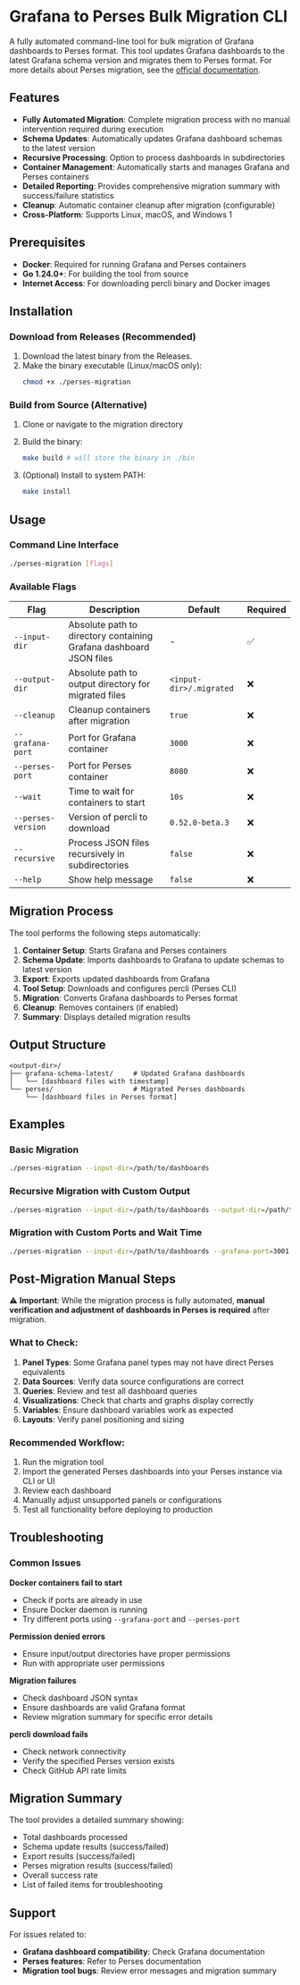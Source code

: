 # Grafana to Perses Bulk Migration CLI

A fully automated command-line tool for bulk migration of Grafana dashboards to Perses format. This tool updates Grafana dashboards to the latest Grafana schema version and migrates them to Perses format. For more details about Perses migration, see the [official documentation](https://perses.dev/perses/docs/migration).

## Features

- **Fully Automated Migration**: Complete migration process with no manual intervention required during execution
- **Schema Updates**: Automatically updates Grafana dashboard schemas to the latest version
- **Recursive Processing**: Option to process dashboards in subdirectories
- **Container Management**: Automatically starts and manages Grafana and Perses containers
- **Detailed Reporting**: Provides comprehensive migration summary with success/failure statistics
- **Cleanup**: Automatic container cleanup after migration (configurable)
- **Cross-Platform**: Supports Linux, macOS, and Windows
1
## Prerequisites

- **Docker**: Required for running Grafana and Perses containers
- **Go 1.24.0+**: For building the tool from source
- **Internet Access**: For downloading percli binary and Docker images

## Installation

### Download from Releases (Recommended)

1. Download the latest binary from the Releases. 
2. Make the binary executable (Linux/macOS only):
   ```bash
   chmod +x ./perses-migration
   ```

### Build from Source (Alternative)

1. Clone or navigate to the migration directory
2. Build the binary:
   ```bash
   make build # will store the binary in ./bin
   ```

3. (Optional) Install to system PATH:
   ```bash
   make install
   ```

## Usage

### Command Line Interface

```bash
./perses-migration [flags]
```

### Available Flags

| Flag | Description | Default | Required |
|------|-------------|---------|----------|
| `--input-dir` | Absolute path to directory containing Grafana dashboard JSON files | - | ✅ |
| `--output-dir` | Absolute path to output directory for migrated files | `<input-dir>/.migrated` | ❌ |
| `--cleanup` | Cleanup containers after migration | `true` | ❌ |
| `--grafana-port` | Port for Grafana container | `3000` | ❌ |
| `--perses-port` | Port for Perses container | `8080` | ❌ |
| `--wait` | Time to wait for containers to start | `10s` | ❌ |
| `--perses-version` | Version of percli to download | `0.52.0-beta.3` | ❌ |
| `--recursive` | Process JSON files recursively in subdirectories | `false` | ❌ |
| `--help` | Show help message | `false` | ❌ |

## Migration Process

The tool performs the following steps automatically:

1. **Container Setup**: Starts Grafana and Perses containers
2. **Schema Update**: Imports dashboards to Grafana to update schemas to latest version
3. **Export**: Exports updated dashboards from Grafana
4. **Tool Setup**: Downloads and configures percli (Perses CLI)
5. **Migration**: Converts Grafana dashboards to Perses format
6. **Cleanup**: Removes containers (if enabled)
7. **Summary**: Displays detailed migration results

## Output Structure

```
<output-dir>/
├── grafana-schema-latest/     # Updated Grafana dashboards
│   └── [dashboard files with timestamp]
└── perses/                    # Migrated Perses dashboards
    └── [dashboard files in Perses format]
```

## Examples

### Basic Migration
```bash
./perses-migration --input-dir=/path/to/dashboards
```

### Recursive Migration with Custom Output
```bash
./perses-migration --input-dir=/path/to/dashboards --output-dir=/path/to/output --recursive
```

### Migration with Custom Ports and Wait Time
```bash
./perses-migration --input-dir=/path/to/dashboards --grafana-port=3001 --perses-port=8081 --wait=30s
```


## Post-Migration Manual Steps

⚠️ **Important**: While the migration process is fully automated, **manual verification and adjustment of dashboards in Perses is required** after migration.

### What to Check:

1. **Panel Types**: Some Grafana panel types may not have direct Perses equivalents
2. **Data Sources**: Verify data source configurations are correct
3. **Queries**: Review and test all dashboard queries
4. **Visualizations**: Check that charts and graphs display correctly
5. **Variables**: Ensure dashboard variables work as expected
6. **Layouts**: Verify panel positioning and sizing

### Recommended Workflow:

1. Run the migration tool
2. Import the generated Perses dashboards into your Perses instance via CLI or UI
3. Review each dashboard
4. Manually adjust unsupported panels or configurations
5. Test all functionality before deploying to production


## Troubleshooting

### Common Issues

**Docker containers fail to start**
- Check if ports are already in use
- Ensure Docker daemon is running
- Try different ports using `--grafana-port` and `--perses-port`

**Permission denied errors**
- Ensure input/output directories have proper permissions
- Run with appropriate user permissions

**Migration failures**
- Check dashboard JSON syntax
- Ensure dashboards are valid Grafana format
- Review migration summary for specific error details

**percli download fails**
- Check network connectivity
- Verify the specified Perses version exists
- Check GitHub API rate limits

## Migration Summary

The tool provides a detailed summary showing:

- Total dashboards processed
- Schema update results (success/failed)
- Export results (success/failed) 
- Perses migration results (success/failed)
- Overall success rate
- List of failed items for troubleshooting

## Support

For issues related to:
- **Grafana dashboard compatibility**: Check Grafana documentation
- **Perses features**: Refer to Perses documentation
- **Migration tool bugs**: Review error messages and migration summary